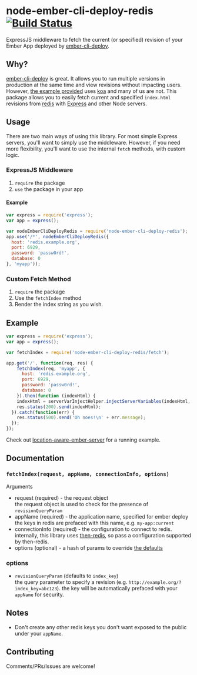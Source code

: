 # node-ember-cli-deploy-redis [![Build Status](https://travis-ci.org/blimmer/node-ember-cli-deploy-redis.svg?branch=master)](https://travis-ci.org/blimmer/node-ember-cli-deploy-redis)

ExpressJS middleware to fetch the current (or specified) revision of your Ember App deployed by [ember-cli-deploy](https://github.com/ember-cli/ember-cli-deploy).

## Why?
[ember-cli-deploy](https://github.com/ember-cli/ember-cli-deploy) is great. It allows you to run
multiple versions in production at the same time and view revisions without impacting users.
However, [the example provided](https://github.com/philipheinser/ember-lightning) uses [koa](http://koajs.com/)
and many of us are not. This package allows you to easily fetch current and specified `index.html`
revisions from [redis](http://redis.io) with [Express](expressjs.com) and other Node servers.

## Usage
There are two main ways of using this library. For most simple Express servers, you'll
want to simply use the middleware. However, if you need more flexibility, you'll
want to use the internal `fetch` methods, with custom logic.

### ExpressJS Middleware
1. `require` the package
2. `use` the package in your app

#### Example
```javascript
var express = require('express');
var app = express();

var nodeEmberCliDeployRedis = require('node-ember-cli-deploy-redis');
app.use('/*', nodeEmberCliDeployRedis({
  host: 'redis.example.org',
  port: 6929,
  password: 'passw0rd!',
  database: 0
}, 'myapp'));
```

### Custom Fetch Method
1. `require` the package
2. Use the `fetchIndex` method
3. Render the index string as you wish.

## Example
```javascript
var express = require('express');
var app = express();

var fetchIndex = require('node-ember-cli-deploy-redis/fetch');

app.get('/', function(req, res) {
    fetchIndex(req, 'myapp', {
      host: 'redis.example.org',
      port: 6929,
      password: 'passw0rd!',
      database: 0
    }).then(function (indexHtml) {
    indexHtml = serverVarInjectHelper.injectServerVariables(indexHtml, req);
    res.status(200).send(indexHtml);
  }).catch(function(err) {
    res.status(500).send('Oh noes!\n' + err.message);
  });
});
```
Check out [location-aware-ember-server](https://github.com/blimmer/location-aware-ember-server) for a running example.

## Documentation
### `fetchIndex(request, appName, connectionInfo, options)`
Arguments
* request (required) - the request object  
   the request object is used to check for the presence of `revisionQueryParam`
* appName (required) - the application name, specified for ember deploy  
   the keys in redis are prefaced with this name, e.g. `my-app:current`
* connectionInfo (required) - the configuration to connect to redis.  
   internally, this library uses [then-redis](https://github.com/mjackson/then-redis), so pass a configuration supported by then-redis.
* options (optional) - a hash of params to override [the defaults](https://github.com/blimmer/node-ember-cli-deploy-redis/blob/develop/README.md#options)

### options
* `revisionQueryParam` (defaults to `index_key`)  
   the query parameter to specify a revision (e.g. `http://example.org/?index_key=abc123`). the key will be automatically prefaced with your `appName` for security.

## Notes
* Don't create any other redis keys you don't want exposed to the public under your `appName`.

## Contributing
Comments/PRs/Issues are welcome!
